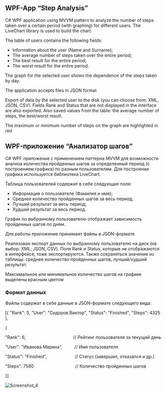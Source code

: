 ## **WPF-App “Step Analysis”**

C# WPF application using MVVM pattern to analyze the number of steps taken over a certain period (with graphing) for different users. The LiveChart library is used to build the chart.

The table of users contains the following fields:

- Information about the user (Name and Surname);
- The average number of steps taken over the entire period;
- The best result for the entire period;
- The worst result for the entire period.

The graph for the selected user shows the dependence of the steps taken by day.

The application accepts files in JSON format

Export of data by the selected user to the disk (you can choose from: XML, JSON, CSV). Fields Rank and Status that are not displayed in the interface are also exported. Also saved values from the table: the average number of steps, the best/worst result.

The maximum or minimum number of steps on the graph are highlighted in red

## WPF-приложение “Анализатор шагов”

C# WPF приложение с применением паттерна MVVM для возможности анализа количества пройденных шагов за определенный период (с построением графика) по разным пользователям. Для построении графика используется библиотека LiveChart. 

Таблица пользователей содержит в себе следующие поля:

- Информация о пользователе (Фамилия и имя);
- Среднее количество пройденных шагов за весь период;
- Лучший результат за весь период;
- Худший результат за весь период.

График по выбранному пользователю отображает зависимость пройденных шагов по дням.

Для работы приложение принимает файлы в JSON-формате

Реализован экспорт данных по выбранному пользователю на диск (на выбор: XML, JSON, CSV). Поля Rank и Status, которые не отображаются в интерфейсе, тоже экспортируются. Также сохраняться значения из таблицы: среднее количество пройденных шагов, лучший/худший результат.

Максимальное или минимальное количество шагов на графике выделены красным цветом 

### Формат данных

Файлы содержат в себе данные в JSON-формате следующего вида:

[{
"Rank": 5,
"User": "Сидоров Виктор",
"Status": "Finished",
"Steps": 4325
},

{

"Rank": 6,                                       // Рейтинг пользователя за текущий день

"User": "Иванова Марина",          // Имя пользователя

"Status": "Finished",                       // Статус (завершил, отказался и др.)

"Steps": 7560                                  // Количество пройденных шагов

}]

![Screenshot_4](https://user-images.githubusercontent.com/31707173/220577758-a3009e06-edbd-42d3-bb60-243f94ac86e3.png)
